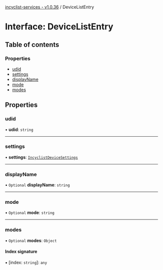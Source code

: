[incyclist-services - v1.0.36](../README.md) / DeviceListEntry

# Interface: DeviceListEntry

## Table of contents

### Properties

- [udid](DeviceListEntry.md#udid)
- [settings](DeviceListEntry.md#settings)
- [displayName](DeviceListEntry.md#displayname)
- [mode](DeviceListEntry.md#mode)
- [modes](DeviceListEntry.md#modes)

## Properties

### udid

• **udid**: `string`

___

### settings

• **settings**: [`IncyclistDeviceSettings`](../README.md#incyclistdevicesettings)

___

### displayName

• `Optional` **displayName**: `string`

___

### mode

• `Optional` **mode**: `string`

___

### modes

• `Optional` **modes**: `Object`

#### Index signature

▪ [index: `string`]: `any`
